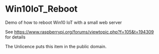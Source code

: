 # Win10IoT_Reboot
Demo of how to reboot Win10 IoT with a small web server

See https://www.raspberrypi.org/forums/viewtopic.php?f=105&t=194309 for details

The Unlicence puts this item in the public domain. 
